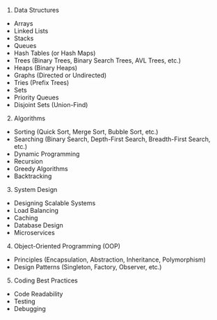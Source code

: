 1. Data Structures

- Arrays
- Linked Lists
- Stacks
- Queues
- Hash Tables (or Hash Maps)
- Trees (Binary Trees, Binary Search Trees, AVL Trees, etc.)
- Heaps (Binary Heaps)
- Graphs (Directed or Undirected)
- Tries (Prefix Trees)
- Sets
- Priority Queues
- Disjoint Sets (Union-Find)

2. Algorithms

- Sorting (Quick Sort, Merge Sort, Bubble Sort, etc.)
- Searching (Binary Search, Depth-First Search, Breadth-First Search, etc.)
- Dynamic Programming
- Recursion
- Greedy Algorithms
- Backtracking

3. System Design

- Designing Scalable Systems
- Load Balancing
- Caching
- Database Design
- Microservices

4. Object-Oriented Programming (OOP)

- Principles (Encapsulation, Abstraction, Inheritance, Polymorphism)
- Design Patterns (Singleton, Factory, Observer, etc.)

5. Coding Best Practices

- Code Readability
- Testing
- Debugging